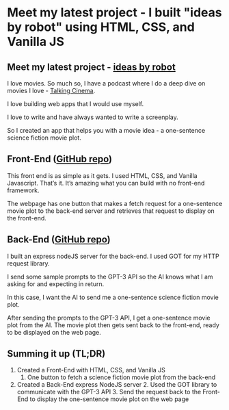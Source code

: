 # Meet my latest project - I built "ideas by robot" using HTML, CSS, and Vanilla JS

## Meet my latest project - [ideas by robot](https://ideasbyrobot.netlify.app/)

I love movies. So much so, I have a podcast where I do a deep dive on movies I love - [Talking Cinema](https://talkingcinema.transistor.fm/).

I love building web apps that I would use myself.

I love to write and have always wanted to write a screenplay.

So I created an app that helps you with a movie idea - a one-sentence science fiction movie plot.

## Front-End ([GitHub repo](https://github.com/coding-island-js/ideas-by-robot-frontend))

This front end is as simple as it gets. I used HTML, CSS, and Vanilla Javascript. That’s it. It’s amazing what you can build with no front-end framework.

The webpage has one button that makes a fetch request for a one-sentence movie plot to the back-end server and retrieves that request to display on the front-end.

## Back-End ([GitHub repo](https://github.com/coding-island-js/ideas-by-robot-backend))

I built an express nodeJS server for the back-end. I used GOT for my HTTP request library.

I send some sample prompts to the GPT-3 API so the AI knows what I am asking for and expecting in return. 

In this case, I want the AI to send me a one-sentence science fiction movie plot.

After sending the prompts to the GPT-3 API, I get a one-sentence movie plot from the AI. The movie plot then gets sent back to the front-end, ready to be displayed on the web page.

## Summing it up (TL;DR)

1. Created a Front-End with HTML, CSS, and Vanilla JS
    1. One button to fetch a science fiction movie plot from the back-end
2. Created a Back-End express NodeJS server
    2. Used the GOT library to communicate with the GPT-3 API
    3. Send the request back to the Front-End to display the one-sentence movie plot on the web page